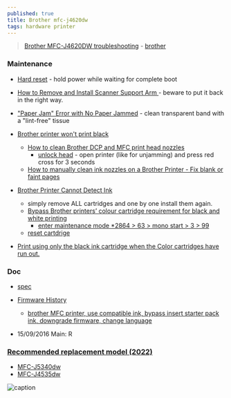 ```yaml
---
published: true
title: Brother mfc-j4620dw
tags: hardware printer
---
```

> [Brother MFC-J4620DW troubleshooting](https://www.youtube.com/watch?v=tKy26kc9Yok&list=PLKBTzxCdZKlww8MPmVerFh8MvwKsN3VVt&index=5) - [brother](https://support.brother.com/g/b/producttop.aspx?c=fr&lang=fr&prod=mfcj4620dw_us_eu_as)


### Maintenance

- [Hard reset](https://www.youtube.com/watch?v=PlWQ1ipbr8g&list=PLKBTzxCdZKlww8MPmVerFh8MvwKsN3VVt&index=12)  - hold power while waiting for complete boot

- [How to Remove and Install Scanner Support Arm ](https://www.youtube.com/watch?v=tKy26kc9Yok&list=PLKBTzxCdZKlww8MPmVerFh8MvwKsN3VVt&index=5) - beware to put it back in the right way.

- [ "Paper Jam" Error with No Paper Jammed](https://www.youtube.com/watch?v=SqWNFVIR6JA) - clean transparent band with a "lint-free" tissue

- [Brother printer won't print black](https://www.inkhub.com.au/ink/brother-printer-wont-print-black)
	- [How to clean Brother DCP and MFC print head nozzles](https://www.youtube.com/watch?v=gQZ3ex0bwwc)
    	- [unlock head](https://www.youtube.com/watch?v=V-YwGVcEqTc) - open printer (like for unjamming) and press red cross for 3 seconds
	- [How to manually clean ink nozzles on a Brother Printer - Fix blank or faint pages](https://www.youtube.com/watch?v=OJPhSb2mrqg&list=PLKBTzxCdZKlww8MPmVerFh8MvwKsN3VVt&index=13)

- [Brother Printer Cannot Detect Ink](https://www.inkhub.com.au/ink/brother-printer-cannot-detect-ink)
	- simply remove ALL cartridges and one by one install them again.
    - [Bypass Brother printers’ colour cartridge requirement for black and white printing](https://www.theblog.ca/brother-printer-colour-requirement)
    	- [enter maintenance mode *2864 > 63 > mono start > 3 > 99](https://www.reddit.com/r/printers/comments/pp1314/brother_mfc_printer_use_compatible_ink_bypass/)
    - [reset cartdrige](https://cash4toners.com/how-to-reset-ink-cartridge/)
- [Print using only the black ink cartridge when the Color cartridges have run out.](https://support.brother.com/g/b/faqend.aspx?c=as_ot&lang=en&prod=dcpj315w_eu_as&faqid=faq00002461_001)



### Doc

- [spec](https://support.brother.com/g/b/spec.aspx?c=fr&lang=fr&prod=mfcj4620dw_us_eu_as)
- [Firmware History](https://support.brother.com/g/b/downloadend.aspx?c=fr&lang=fr&prod=mfcj4620dw_us_eu_as&os=10013&dlid=dlf004715_000&flang=11&type3=375)	
	- [brother MFC printer, use compatible ink, bypass insert starter pack ink, downgrade firmware, change language](https://www.reddit.com/r/printers/comments/pp1314/brother_mfc_printer_use_compatible_ink_bypass/)

- 15/09/2016 Main: R

### [Recommended replacement model (2022)](https://www.brother-usa.com/-/media/ask-the-pm/printer-scanner-fax-replacement-model-guide.pdf)

- [MFC-J5340dw](https://www.brother-usa.com/products/mfcj5340dw) 
- [MFC-J4535dw](https://www.brother-usa.com/products/mfcj4535dw)


![caption](https://external-content.duckduckgo.com/iu/?u=https%3A%2F%2Ftse1.mm.bing.net%2Fth%3Fid%3DOIP.pJkACbsmiXWVbwHMnPl8bwHaFj%26pid%3DApi&f=1)
